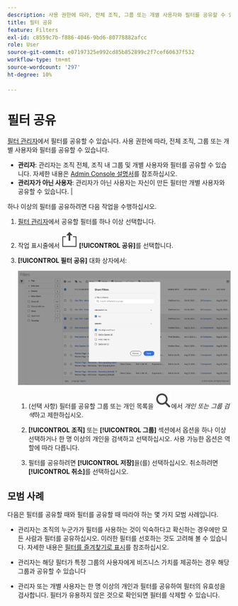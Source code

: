 ```yaml
---
description: 사용 권한에 따라, 전체 조직, 그룹 또는 개별 사용자와 필터를 공유할 수 있습니다.
title: 필터 공유
feature: Filters
exl-id: c8559c7b-f886-4046-9bd6-80778882afcc
role: User
source-git-commit: e07197325e992cd85b852899c2f7cef60637f532
workflow-type: tm+mt
source-wordcount: '297'
ht-degree: 10%

---
```


# 필터 공유

[필터 관리자](manage-filters.md)에서 필터를 공유할 수 있습니다. 사용 권한에 따라, 전체 조직, 그룹 또는 개별 사용자와 필터를 공유할 수 있습니다.

* **관리자**: 관리자는 조직 전체, 조직 내 그룹 및 개별 사용자와 필터를 공유할 수 있습니다. 자세한 내용은 [Admin Console 설명서](https://helpx.adobe.com/kr/enterprise/using/manage-products.html)를 참조하십시오.
* **관리자가 아닌 사용자**: 관리자가 아닌 사용자는 자신이 만든 필터만 개별 사용자와 공유할 수 있습니다. |

하나 이상의 필터를 공유하려면 다음 작업을 수행하십시오.

1. [필터 관리자](manage-filters.md)에서 공유할 필터를 하나 이상 선택합니다.
1. 작업 표시줄에서 ![공유](/help/assets/icons/ShareLight.svg) **[!UICONTROL 공유]**&#x200B;를 선택합니다.
1. **[!UICONTROL 필터 공유]** 대화 상자에서:

   ![필터 공유 대화 상자](assets/share-filter-dialog.png)

   1. (선택 사항) 필터를 공유할 그룹 또는 개인 목록을 ![검색](/help/assets/icons/Search.svg)에서 *개인 또는 그룹 검색*&#x200B;하고 제한하십시오.

   1. **[!UICONTROL 조직]** 또는 **[!UICONTROL 그룹]** 섹션에서 옵션을 하나 이상 선택하거나 한 명 이상의 개인을 검색하고 선택하십시오. 사용 가능한 옵션은 역할에 따라 다릅니다.

   1. 필터를 공유하려면 **[!UICONTROL 저장]**&#x200B;을(를) 선택하십시오. 취소하려면 **[!UICONTROL 취소]**&#x200B;를 선택하십시오.

## 모범 사례

다음은 필터를 공유할 때와 필터를 공유할 때 따라야 하는 몇 가지 모범 사례입니다.

* 관리자는 조직의 누군가가 필터를 사용하는 것이 익숙하다고 확신하는 경우에만 모든 사람과 필터를 공유하십시오. 이러한 필터를 선호하는 것도 고려해 볼 수 있습니다. 자세한 내용은 [필터를 즐겨찾기로 표시](filters-favorite.md)를 참조하십시오.

* 관리자는 해당 필터가 특정 그룹의 사용자에게 비즈니스 가치를 제공하는 경우 해당 그룹과 공유할 수 있습니다

* 관리자 또는 개별 사용자는 한 명 이상의 개인과 필터를 공유하여 필터의 유효성을 검사합니다. 필터가 유용하지 않은 것으로 확인되면 필터를 삭제할 수 있습니다.
